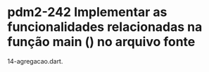 # pdm2-242 Implementar as funcionalidades relacionadas na função main () no arquivo fonte 
14-agregacao.dart.
